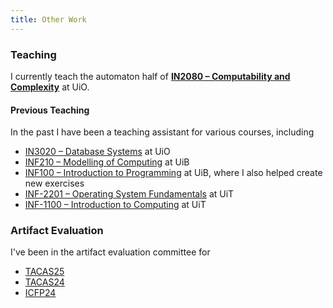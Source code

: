 ```yaml
---
title: Other Work
---
```

### Teaching
I currently teach the automaton half of [**IN2080 – Computability and Complexity**](https://www.uio.no/studier/emner/matnat/ifi/IN2080/index-eng.html) at UiO.

#### Previous Teaching
In the past I have been a teaching assistant for various courses, including

- [IN3020 – Database Systems](https://www.uio.no/studier/emner/matnat/ifi/IN3020/) at UiO
- [INF210 – Modelling of Computing](https://www4.uib.no/en/courses/INF210) at UiB
- [INF100 – Introduction to Programming](https://www4.uib.no/en/courses/INF100) at UiB, where I also helped create new exercises
- [INF-2201 – Operating System Fundamentals](https://en.uit.no/utdanning/emner/emne/822456/inf-2201) at UiT
- [INF-1100 – Introduction to Computing](https://uit.no/utdanning/aktivt/emne/INF-1100) at UiT
 
### Artifact Evaluation
I've been in the artifact evaluation committee for

- [TACAS25](https://tacas.info/artifacts-25.php)
- [TACAS24](https://tacas.info/artifacts-24.php)
- [ICFP24](https://icfp24.sigplan.org/track/icfp-2024-artifact-evaluation)
